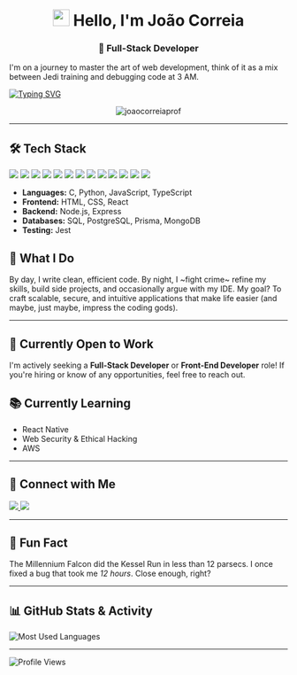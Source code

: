 <h1 align="center"> <img src="https://media.giphy.com/media/hvRJCLFzcasrR4ia7z/giphy.gif" width="30px"> Hello, I'm João Correia </h1>

<h3 align="center">🚀 Full-Stack Developer</h3>

I'm on a journey to master the art of web development, think of it as a mix between Jedi training and debugging code at 3 AM.

[![Typing SVG](https://readme-typing-svg.demolab.com?font=Fira+Code&pause=1000&color=36BCF7&center=true&width=435&lines=Full-Stack+Developer;Cybersecurity+Enthusiast;Problem-Solver;Lifelong+Learner)](https://git.io/typing-svg)

<p align="center"> 
  <img src="https://komarev.com/ghpvc/?username=joaocorreiaprof&label=Visitors&color=blue&style=flat-square" alt="joaocorreiaprof" />
</p>

---

## 🛠️ Tech Stack  

<p align="left">
  <img src="https://img.shields.io/badge/C-A8B9CC?style=for-the-badge&logo=c&logoColor=white">
  <img src="https://img.shields.io/badge/Python-3776AB?style=for-the-badge&logo=python&logoColor=white">
  <img src="https://img.shields.io/badge/JavaScript-F7DF1E?style=for-the-badge&logo=javascript&logoColor=black">
  <img src="https://img.shields.io/badge/TypeScript-3178C6?style=for-the-badge&logo=typescript&logoColor=white">
  <img src="https://img.shields.io/badge/HTML-E34F26?style=for-the-badge&logo=html5&logoColor=white">
  <img src="https://img.shields.io/badge/CSS-1572B6?style=for-the-badge&logo=css3&logoColor=white">
  <img src="https://img.shields.io/badge/React-20232A?style=for-the-badge&logo=react&logoColor=61DAFB">
  <img src="https://img.shields.io/badge/Node.js-43853D?style=for-the-badge&logo=node.js&logoColor=white">
  <img src="https://img.shields.io/badge/Express-000000?style=for-the-badge&logo=express&logoColor=white">
  <img src="https://img.shields.io/badge/PostgreSQL-336791?style=for-the-badge&logo=postgresql&logoColor=white">
  <img src="https://img.shields.io/badge/Prisma-2D3748?style=for-the-badge&logo=prisma&logoColor=white">
  <img src="https://img.shields.io/badge/MongoDB-47A248?style=for-the-badge&logo=mongodb&logoColor=white">
  <img src="https://img.shields.io/badge/Jest-C21325?style=for-the-badge&logo=jest&logoColor=white">
</p>

- **Languages:** C, Python, JavaScript, TypeScript  
- **Frontend:** HTML, CSS, React  
- **Backend:** Node.js, Express  
- **Databases:** SQL, PostgreSQL, Prisma, MongoDB  
- **Testing:** Jest  


## 🧠 What I Do  
By day, I write clean, efficient code. By night, I ~fight crime~ refine my skills, build side projects, and occasionally argue with my IDE. My goal? To craft scalable, secure, and intuitive applications that make life easier (and maybe, just maybe, impress the coding gods).  

---

## 💼 Currently Open to Work
I'm actively seeking a **Full-Stack Developer** or **Front-End Developer** role! If you're hiring or know of any opportunities, feel free to reach out. 

## 📚 Currently Learning
- React Native
- Web Security & Ethical Hacking
- AWS

---

## 👯 Connect with Me  
<p align="left">
  <a href="https://www.linkedin.com/in/jo%c3%a3o-correia-8b6588237/" target="blank">
    <img src="https://img.shields.io/badge/LinkedIn-blue?style=for-the-badge&logo=linkedin">
  </a>
  <a href="mailto:joaocorreiaprof@gmail.com">
    <img src="https://img.shields.io/badge/Email-D14836?style=for-the-badge&logo=gmail&logoColor=white">
  </a>
</p>

---

## 🌟 Fun Fact  
The Millennium Falcon did the Kessel Run in less than 12 parsecs. I once fixed a bug that took me *12 hours*. Close enough, right?  

---

## 📊 GitHub Stats & Activity

![Most Used Languages](https://github-profile-summary-cards.vercel.app/api/cards/repos-per-language?username=joaocorreiaprof&theme=github)

---

![Profile Views](https://hit.yhype.me/github/profile?user_id=YOUR_GITHUB_ID)
